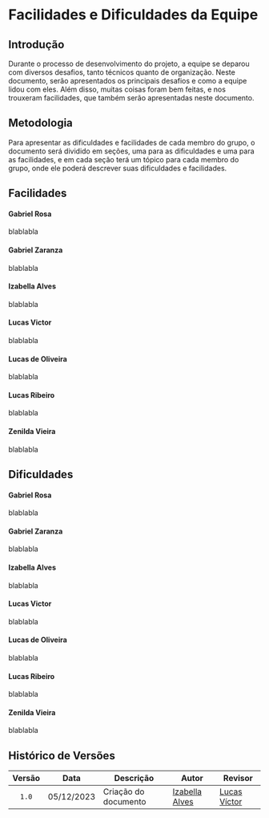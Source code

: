 # Facilidades e Dificuldades da Equipe

## Introdução

Durante o processo de desenvolvimento do projeto, a equipe se deparou com diversos desafios, tanto técnicos quanto de organização. Neste documento, serão apresentados os principais desafios e como a equipe lidou com eles. Além disso, muitas coisas foram bem feitas, e nos trouxeram facilidades, que também serão apresentadas neste documento.

## Metodologia

Para apresentar as dificuldades e facilidades de cada membro do grupo, o documento será dividido em seções, uma para as dificuldades e uma para as facilidades, e em cada seção terá um tópico para cada membro do grupo, onde ele poderá descrever suas dificuldades e facilidades.

## Facilidades

#### Gabriel Rosa
blablabla

#### Gabriel Zaranza
blablabla

#### Izabella Alves
blablabla

#### Lucas Victor
blablabla

#### Lucas de Oliveira
blablabla

#### Lucas Ribeiro
blablabla

#### Zenilda Vieira
blablabla

## Dificuldades

#### Gabriel Rosa
blablabla

#### Gabriel Zaranza
blablabla

#### Izabella Alves
blablabla

#### Lucas Victor
blablabla

#### Lucas de Oliveira
blablabla

#### Lucas Ribeiro
blablabla

#### Zenilda Vieira
blablabla

## Histórico de Versões

| Versão | Data | Descrição | Autor | Revisor |
| :----: | ---- | --------- | ----- | ------- |
| `1.0`  |05/12/2023| Criação do documento | [Izabella Alves](https://github.com/izabellaalves) |[Lucas Víctor](https://github.com/Lucas13032003) |
